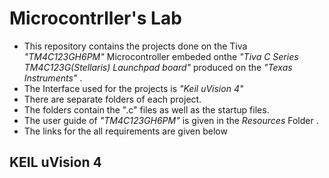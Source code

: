 # Microcontrller's Lab
+ This repository contains the projects done on the Tiva _*"TM4C123GH6PM"*_ Microcontroller embeded onthe _*"Tiva C Series TM4C123G(Stellaris) Launchpad board"*_ produced on the *"Texas Instruments"* .
+ The Interface used for the projects is *"Keil uVision 4"* 
+ There are separate folders of each project.
+ The folders contain the ".c" files as well as the startup files.
+ The user guide of *"TM4C123GH6PM"*  is given in the *Resources* Folder . 
+ The links for  the all requirements are given below
## KEIL uVision 4
[](https://keil-vision.software.informer.com/4.0/)
